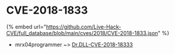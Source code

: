 # CVE-2018-1833
{% embed url="https://github.com/Live-Hack-CVE/full_database/blob/main/cves/2018/CVE-2018-1833.json" %}

* mrx04programmer ~> [Dr.DLL-CVE-2018-18333](https://www.alice-snow.ru/2018/database/cve-2018-1833/dr.dll-cve-2018-18333-mrx04programmer)